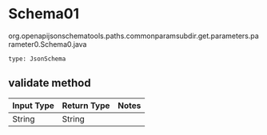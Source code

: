 # Schema01
org.openapijsonschematools.paths.commonparamsubdir.get.parameters.parameter0.Schema0.java
```
type: JsonSchema
```

## validate method
| Input Type | Return Type | Notes |
| ---------- | ----------- | ----- |
| String | String | |
